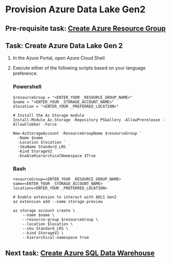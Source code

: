 # Provision Azure Data Lake Gen2

## Pre-requisite task: [Create Azure Resource Group]()

## Task: Create Azure Data Lake Gen 2
1. In the Azure Portal, open Azure Cloud Shell

1. Execute either of the following scripts based on your language preference:

    ### Powershell
    ```
    $resourceGroup = "<ENTER_YOUR _RESOURCE_GROUP_NAME>"
    $name = "<ENTER_YOUR _STORAGE_ACCOUNT_NAME>"
    $location = "<ENTER_YOUR _PREFERRED_LOCATION>"

    # Install the Az Storage module
    Install-Module Az.Storage -Repository PSGallery -AllowPrerelease -AllowClobber -Force

    New-AzStorageAccount -ResourceGroupName $resourceGroup `
      -Name $name `
      -Location $location `
      -SkuName Standard_LRS `
      -Kind StorageV2 `
      -EnableHierarchicalNamespace $True
    ```

    ### Bash
    ```
    resourceGroup=<ENTER_YOUR _RESOURCE_GROUP_NAME>
    name=<ENTER_YOUR _STORAGE_ACCOUNT_NAME>
    location=<ENTER_YOUR _PREFERRED_LOCATION>

    # Enable extension to interact with ADLS Gen2
    az extension add --name storage-preview

    az storage account create \
        --name $name \
        --resource-group $resourceGroup \
        --location $location \
        --sku Standard_LRS \
        --kind StorageV2 \
        --hierarchical-namespace true
    ```

## Next task: [Create Azure SQL Data Warehouse](../azure-sql-datawarehouse/provision-azure-sql-data-warehouse.md)